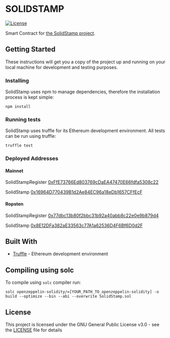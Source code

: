 # SOLIDSTAMP

 [![License](https://img.shields.io/badge/License-GPL--3.0-blue.svg)](LICENSE)

Smart Contract for [the SolidStamp project](https://www.solidstamp.com).

## Getting Started

These instructions will get you a copy of the project up and running on your local machine for development and testing purposes.

### Installing

SolidStamp uses npm to manage dependencies, therefore the installation process is kept simple:

```
npm install
```

### Running tests

SolidStamp uses truffle for its Ethereum development environment. All tests can be run using truffle:

```
truffle test
```


### Deployed Addresses

#### Mainnet
SolidStampRegister [0xFfE73766Ed803769cDaEA47470E66fdfa5308c22](https://etherscan.io/address/0xFfE73766Ed803769cDaEA47470E66fdfa5308c22)

SolidStamp [0x16964D770439B1d2Ae84EC96a18eDb1657CFfEcF](https://etherscan.io/address/0x16964D770439B1d2Ae84EC96a18eDb1657CFfEcF)


#### Ropsten
SolidStampRegister [0x77dbc13b80f2bbc31b92a40abb8c22e0e9b879d4](https://etherscan.io/address/0x77dbc13b80f2bbc31b92a40abb8c22e0e9b879d4)

SolidStamp [0x8E12DFa382aE33563c77A1a62536D4F6Bf6D0d2F](https://etherscan.io/address/0x8E12DFa382aE33563c77A1a62536D4F6Bf6D0d2F)

## Built With
* [Truffle](https://github.com/trufflesuite/truffle) - Ethereum development environment


## Compiling using solc

To compile using `solc` compiler run:
```
solc openzeppelin-solidity/=[YOUR_PATH_TO_openzeppelin-solidity] -o build --optimize --bin --abi --overwrite SolidStamp.sol
```

## License

This project is licensed under the GNU General Public License v3.0 - see the [LICENSE](LICENSE) file for details
